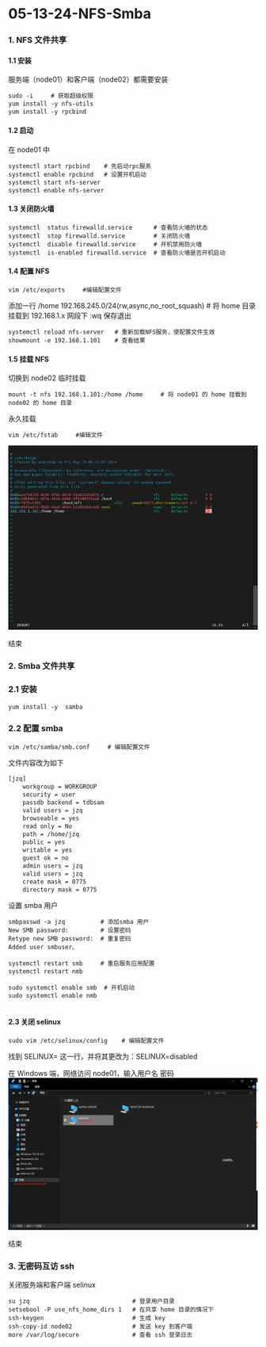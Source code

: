 # 05-13-24-NFS-Smba
### 1. NFS 文件共享
#### 1.1 安装

服务端（node01）和客户端（node02）都需要安装
```
sudo -i     # 获取超级权限
yum install -y nfs-utils
yum install -y rpcbind
```
#### 1.2 启动
在 node01 中
```
systemctl start rpcbind    # 先启动rpc服务
systemctl enable rpcbind   # 设置开机启动
systemctl start nfs-server    
systemctl enable nfs-server

```
#### 1.3 关闭防火墙


```
systemctl  status firewalld.service      # 查看防火墙的状态
systemctl  stop firewalld.service        # 关闭防火墙
systemctl  disable firewalld.service     # 开机禁用防火墙
systemctl  is-enabled firewalld.service  # 查看防火墙是否开机启动
```
#### 1.4 配置 NFS


```
vim /etc/exports     #编辑配置文件
```
添加一行
/home 192.168.245.0/24(rw,async,no_root_squash)    # 将 home 目录挂载到 192.168.1.x 网段下
:wq 保存退出

```
systemctl reload nfs-server   # 重新加载NFS服务，使配置文件生效
showmount -e 192.168.1.101    # 查看结果
```

#### 1.5 挂载 NFS

切换到 node02 临时挂载

```
mount -t nfs 192.168.1.101:/home /home     # 将 node01 的 home 挂载到 node02 的 home 目录
```
永久挂载

```
vim /etc/fstab     #编辑文件
```
![输入图片说明](img/87bc3d30-10cf-11ef-aa20-8950c8475efc_20240513102139.jpeg)

结束

### 2. Smba 文件共享

### 2.1 安装

```
yum install -y  samba
```

### 2.2 配置 smba 

```
vim /etc/samba/smb.conf     # 编辑配置文件
```
文件内容改为如下
```
[jzq]
    workgroup = WORKGROUP
    security = user
    passdb backend = tdbsam
    valid users = jzq
    browseable = yes
    read only = No
    path = /home/jzq
    public = yes
    writable = yes
    guest ok = no
    admin users = jzq
    valid users = jzq
    create mask = 0775
    directory mask = 0775
```
设置 smba 用户

```
smbpasswd -a jzq          # 添加smba 用户
New SMB password:         # 设置密码
Retype new SMB password:  # 重复密码
Added user smbuser、

systemctl restart smb     # 重启服务应用配置
systemctl restart nmb     

sudo systemctl enable smb  # 开机启动
sudo systemctl enable nmb


```
#### 2.3 关闭 selinux 


```
sudo vim /etc/selinux/config    # 编辑配置文件
```
找到 SELINUX= 这一行，并将其更改为：SELINUX=disabled

在 Windows 端，网络访问 node01，输入用户名 密码
![输入图片说明](img/%E5%BE%AE%E4%BF%A1%E5%9B%BE%E7%89%87_20240513174701.png)

结束 


### 3. 无密码互访 ssh

关闭服务端和客户端 selinux


```
su jzq                             # 登录用户目录
setsebool -P use_nfs_home_dirs 1   # 在共享 home 目录的情况下
ssh-keygen                         # 生成 key
ssh-copy-id node02                 # 发送 key 到客户端
more /var/log/secure               # 查看 ssh 登录日志
```



 


